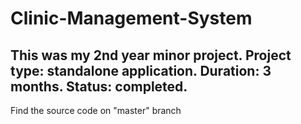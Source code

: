 # Clinic-Management-System
This was my 2nd year minor project. 
Project type: standalone application.
Duration: 3 months.
Status: completed.
-------------------------------------
Find the source code on "master" branch
